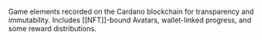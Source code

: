 Game elements recorded on the Cardano blockchain for transparency and immutability. Includes [[NFT]]-bound Avatars, wallet-linked progress, and some reward distributions.